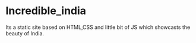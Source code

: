 # Incredible_india
Its a static site based on HTML,CSS and little bit of JS which showcasts the beauty of India.
